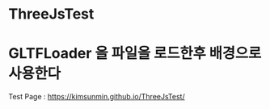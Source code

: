 # ThreeJsTest
# GLTFLoader 을 파일을 로드한후 배경으로 사용한다 

Test Page : https://kimsunmin.github.io/ThreeJsTest/   
 
 
 
 
 
 
 
 
 
 
 
 
 
 
 
 
 
 
 
 
